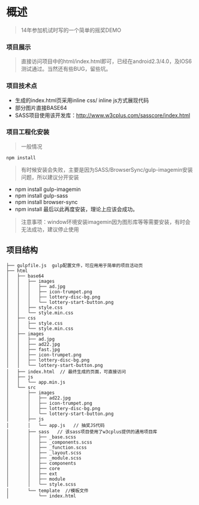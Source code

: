 # 概述

> 14年参加机试时写的一个简单的摇奖DEMO

### 项目展示

> 直接访问项目中的html/index.html即可，已经在android2.3/4.0，及IOS6测试通过。当然还有些BUG，留些坑。

### 项目技术点

- 生成的index.html页采用inline css/ inline js方式展现代码
- 部分图片直接BASE64
- SASS项目使用该开发库：http://www.w3cplus.com/sasscore/index.html

### 项目工程化安装

> 一般情况

`npm install`

> 有时候安装会失败，主要是因为SASS/BrowserSync/gulp-imagemin安装问题，所以建议分开安装

- npm install gulp-imagemin
- npm install gulp-sass
- npm install browser-sync
- npm install 最后以此再度安装，理论上应该会成功。

> 注意事项：window环境安装imagemin因为图形库等等需要安装，有时会无法成功，建议停止使用



## 项目结构

```
├── gulpfile.js  gulp配置文件，可应用用于简单的项目活动页
├── html
│   ├── base64
│   │   ├── images
│   │   │   ├── ad.jpg
│   │   │   ├── icon-trumpet.png
│   │   │   ├── lottery-disc-bg.png
│   │   │   └── lottery-start-button.png
│   │   ├── style.css
│   │   └── style.min.css
│   ├── css
│   │   ├── style.css
│   │   └── style.min.css
│   ├── images
│   │   ├── ad.jpg
│   │   ├── ad22.jpg
│   │   ├── fast.jpg
│   │   ├── icon-trumpet.png
│   │   ├── lottery-disc-bg.png
│   │   └── lottery-start-button.png
│   ├── index.html  // 最终生成的页面，可直接访问
│   ├── js
│   │   └── app.min.js
│   └── src
│       ├── images
│       │   ├── ad22.jpg
│       │   ├── icon-trumpet.png
│       │   ├── lottery-disc-bg.png
│       │   └── lottery-start-button.png
│       ├── js  
│       │   └── app.js   // 抽奖JS代码
│       ├── sass   // 该sass项目使用了w3cplus提供的通用项目库  
│       │   ├── _base.scss
│       │   ├── _components.scss
│       │   ├── _function.scss
│       │   ├── _layout.scss
│       │   ├── _module.scss
│       │   ├── components
│       │   ├── core
│       │   ├── ext
│       │   ├── module
│       │   └── style.scss
│       └── template  //模板文件
│           └── index.html

```



